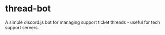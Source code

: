 # thread-bot
A simple discord.js bot for managing support ticket threads - useful for tech support servers.
